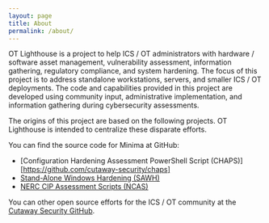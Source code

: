 ```yaml
---
layout: page
title: About
permalink: /about/
---
```


OT Lighthouse is a project to help ICS / OT administrators with hardware / software asset management, vulnerability assessment, information gathering, regulatory compliance, and system hardening. The focus of this project is to address standalone workstations, servers, and smaller ICS / OT deployments. The code and capabilities provided in this project are developed using community input, administrative implementation, and information gathering during cybersecurity assessments.

The origins of this project are based on the following projects. OT Lighthouse is intended to centralize these disparate efforts.

You can find the source code for Minima at GitHub:
* [Configuration Hardening Assessment PowerShell Script (CHAPS)][https://github.com/cutaway-security/chaps]
* [Stand-Alone Windows Hardening (SAWH)](https://github.com/cutaway-security/sawh)
* [NERC CIP Assessment Scripts (NCAS)](https://github.com/cutaway-security/NCAS)

You can other open source efforts for the ICS / OT community at the [Cutaway Security GitHub](https://github.com/cutaway-security).
